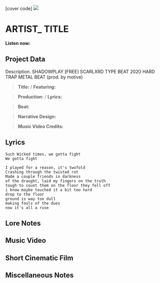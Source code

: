 [cover code] ![](57175019_319474918741616_8502199518755923887_n.jpg)

# ARTIST_ TITLE

**Listen now:** 

## Project Data

Description. SHADOWPLAY  [FREE] SCARLXRD TYPE BEAT 2020  HARD TRAP METAL BEAT (prod. by motive)

> **Title:**  / **Featuring:** 

> **Production:**  / **Lyrics:** 

> **Beat:**

> **Narrative Design:**

> **Music Video Credits:**


## Lyrics

```
Such Wicked times, we gotta fight
We gotta fight 

I played for a reason, it's twofold
Crashing through the twisted rot
Made a couple friends in darkness
of the draught, laid my fingers on the truth
tough to count them on the floor they fell off
i know maybe touched it a bit too hard 
drop to the floor 
ground is way too dull
making fools of the dues
now it's all a ruse

```

## Lore Notes

## Music Video

## Short Cinematic Film

## Miscellaneous Notes
